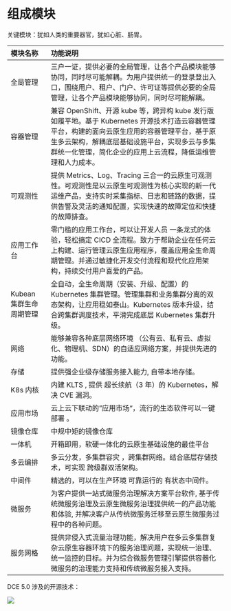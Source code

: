 # 组成模块

关键模块：犹如人类的重要器官，犹如心脏、肠胃。

| 模块名称                | 功能说明                                                     |
| :---------------------- | :----------------------------------------------------------- |
| 全局管理                | 三户一证，提供必要的全局管理，让各个产品模块能够协同，同时尽可能解耦。为用户提供统一的登录登出入口，围绕用户、租户、门户、许可证等提供必要的全局管理，让各个产品模块能够协同，同时尽可能解耦。 |
| 容器管理                | 兼容 OpenShift、开源 kube 等，跨异构 kube 发行版如履平地。基于 Kubernetes 开源技术打造云容器管理平台，构建的面向云原生应用的容器管理平台，基于原生多云架构，解耦底层基础设施平台，实现多云与多集群统一化管理，简化企业的应用上云流程，降低运维管理和人力成本。 |
| 可观测性                | 提供 Metrics、Log、Tracing 三合一的云原生可观测性。可观测性是以云原生可观测性为核心实现的新一代运维产品，支持实时采集指标、日志和链路的数据，提供告警及灵活的通知配置，实现快速的故障定位和快捷的故障排查。 |
| 应用工作台              | 零门槛的应用工作台，可以让开发人员 一条龙式的体验，轻松搞定 CICD 全流程。致力于帮助企业在任何云上构建、运行管理云原生应用程序，覆盖应用全生命周期管理。并通过敏捷化开发交付流程和现代化应用架构，持续交付用户喜爱的产品。 |
| Kubean 集群生命周期管理 | 全自动，全生命周期（安装、升级、配置）的 Kubernetes 集群管理。管理集群和业务集群分离的双态架构，让应用稳如泰山。Kubernetes 版本升级，结合跨集群调度技术，平滑完成底层 Kubernetes 集群升级。 |
| 网络                    | 能够兼容各种底层网络环境 （公有云、私有云、虚拟化、物理机、SDN）的自适应网络方案，并提供先进的功能。 |
| 存储                    | 提供强企业级存储服务接入能力, 自带本地存储。                 |
| K8s 内核                | 内建 KLTS , 提供 超长续航（3 年）的 Kubernetes，解决 CVE 漏洞。 |
| 应用市场                | 云上云下联动的”应用市场“，流行的生态软件可以一键部署 。      |
| 镜像仓库                | 中规中矩的镜像仓库                                           |
| 一体机                  | 开箱即用，软硬一体化的云原生基础设施的最佳平台               |
| 多云编排                | 多云分发，多集群容灾 ，跨集群网络。结合底层存储技术，可实现 跨级群双活架构。 |
| 中间件                  | 精选的，可以在生产环境 可靠运行的 有状态中间件。             |
| 微服务                  | 为客户提供一站式微服务治理解决方案平台软件, 基于传统微服务治理及云原生微服务治理提供统一的产品功能和体验, 并解决客户从传统微服务迁移至云原生微服务过程中的各种问题。 |
| 服务网格                | 提供非侵入式流量治理功能，解决用户在多云多集群复杂云原生容器环境下的服务治理问题，实现统一治理、统一监控的目标。并为综合微服务管理引擎提供容器化微服务的治理能力支持和传统微服务接入支持。 |

DCE 5.0 涉及的开源技术：

![](../images/open-source.png)